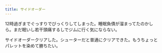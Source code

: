 ```yaml
---
title: サイドオーダー
---
```


12時過ぎまでぐっすりでびっくりしてしまった。睡眠負債が溜まってたのかしら。まだ眠いし若干頭痛するしでジムに行く気にならない。

サイドオーダークリアした。シューターだと普通にクリアできた。もうちょっとパレットを染めて勝ちたい。